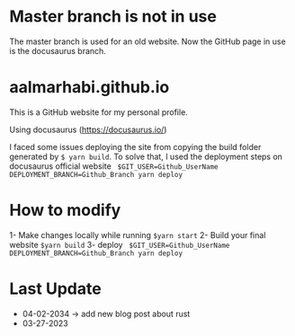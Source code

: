 # Master branch is not in use
The master branch is used for an old website. Now the GitHub page in use is the docusaurus branch.


# aalmarhabi.github.io
This is a GitHub website for my personal profile.

Using docusaurus (https://docusaurus.io/)

I faced some issues deploying the site from copying the build folder generated by ```$ yarn build```. To solve that, I used the deployment steps on docusaurus official website ``` $GIT_USER=Github_UserName DEPLOYMENT_BRANCH=Github_Branch yarn deploy```


# How to modify
1- Make changes locally while running ```$yarn start```
2- Build your final website ```$yarn build```
3- deploy ``` $GIT_USER=Github_UserName DEPLOYMENT_BRANCH=Github_Branch yarn deploy```

# Last Update
 - 04-02-2034 -> add new blog post about rust
 - 03-27-2023
